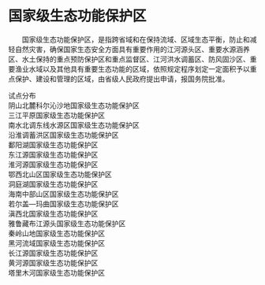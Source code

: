 # 国家级生态功能保护区  

&emsp;&emsp;国家级生态功能保护区，是指跨省域和在保持流域、区域生态平衡，防止和减轻自然灾害，确保国家生态安全方面具有重要作用的江河源头区、重要水源涵养区、水土保持的重点预防保护区和重点监督区、江河洪水调蓄区、防风固沙区、重要渔业水域以及其他具有重要生态功能的区域，依照规定程序划定一定面积予以重点保护、建设和管理的区域，由省级人民政府提出申请，报国务院批准。  

试点分布  
阴山北麓科尔沁沙地国家级生态功能保护区  
三江平原国家级生态功能保护区  
南水北调东线水源区国家级生态功能保护区  
沿淮调蓄洪区国家级生态功能保护区  
鄱阳湖国家级生态功能保护区  
东江源国家级生态功能保护区  
淮河源国家级生态功能保护区  
鄂西北山区国家级生态功能保护区  
洞庭湖国家级生态功能保护区  
海南中部山区国家级生态功能保护区  
若尔盖—玛曲国家级生态功能保护区  
滇西北国家级生态功能保护区  
雅鲁藏布江源头国家级生态功能保护区  
秦岭山地国家级生态功能保护区  
黑河流域国家级生态功能保护区  
长江源国家级生态功能保护区  
黄河源国家级生态功能保护区  
塔里木河国家级生态功能保护区  
